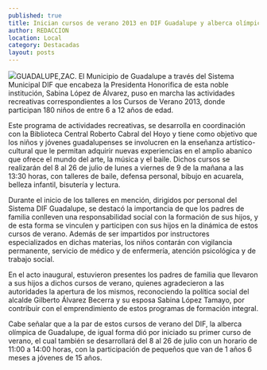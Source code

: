 ```yaml
---
published: true
title: Inician cursos de verano 2013 en DIF Guadalupe y alberca olímpica.
author: REDACCION
location: Local
category: Destacadas
layout: posts
---
```


![](http://i.imgur.com/m14HRWUm.jpg)GUADALUPE,ZAC. El Municipio de Guadalupe a través del Sistema Municipal DIF que encabeza la  Presidenta Honorifica de esta noble institución, Sabina López  de Álvarez, puso en marcha las actividades recreativas correspondientes a los Cursos de Verano 2013, donde participan 180 niños de entre 6 a 12 años de edad.
 
Este programa de actividades recreativas, se desarrolla en coordinación con la Biblioteca Central Roberto Cabral del Hoyo y  tiene como objetivo que los niños y jóvenes guadalupenses se involucren en la enseñanza artístico-cultural que le permitan adquirir nuevas experiencias en el amplio abanico que ofrece el mundo del arte, la música y el baile. Dichos cursos  se realizarán del 8 al 26 de julio de lunes a viernes de 9 de la mañana a las 13:30 horas, con talleres de baile, defensa personal, bibujo en acuarela, belleza infantil, bisutería y lectura.
 
Durante el inicio de los talleres en mención, dirigidos  por personal del Sistema DIF Guadalupe, se destacó la importancia de que los padres de familia conlleven una responsabilidad social con la formación de sus hijos, y de esta forma se vinculen y participen con sus hijos en la dinámica de estos cursos de verano. Además de  ser impartidos por instructores especializados en dichas materias, los  niños contarán con  vigilancia permanente, servicio de médico y de enfermería, atención psicológica y de trabajo social.
 
En el acto inaugural, estuvieron presentes los padres de familia que llevaron a sus hijos a dichos cursos de verano, quienes agradecieron a las autoridades la apertura de los mismos, reconociendo la política social del alcalde Gilberto Álvarez Becerra y su esposa Sabina López Tamayo, por contribuir con el emprendimiento de estos programas de formación integral.
 
Cabe señalar que a la par de estos cursos de verano del DIF, la alberca olímpica de Guadalupe, de igual forma dió por iniciado su primer curso de verano, el cual también se desarrollará del 8 al 26 de julio con un horario de 11:00 a 14:00 horas, con la participación de pequeños que van de 1 años 6 meses a jóvenes de 15 años.
